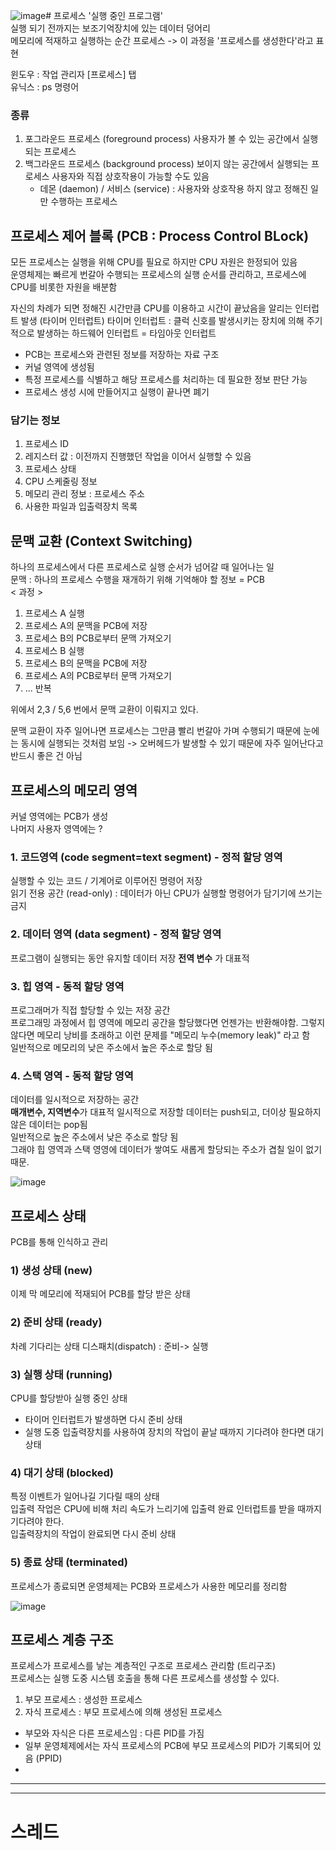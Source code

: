 ![image](https://github.com/0sun-creater/CS_study/assets/54173210/7a5631e6-e109-438a-a3dc-90a06a48a920)# 프로세스
'실행 중인 프로그램'   
실행 되기 전까지는 보조기억장치에 있는 데이터 덩어리        
메모리에 적재하고 실행하는 순간 프로세스 -> 이 과정을 '프로세스를 생성한다'라고 표현    


윈도우 : 작업 관리자 [프로세스] 탭   
유닉스 : ps 명령어   

### 종류
1. 포그라운드 프로세스 (foreground process)
   사용자가 볼 수 있는 공간에서 실행되는 프로세스
2. 백그라운드 프로세스 (background process)
   보이지 않는 공간에서 실행되는 프로세스
   사용자와 직접 상호작용이 가능할 수도 있음
   - 데몬 (daemon) / 서비스 (service) : 사용자와 상호작용 하지 않고 정해진 일만 수행하는 프로세스


## 프로세스 제어 블록 (PCB : Process Control BLock)
모든 프로세스는 실행을 위해 CPU를 필요로 하지만 CPU 자원은 한정되어 있음   
운영체제는 빠르게 번갈아 수행되는 프로세스의 실행 순서를 관리하고, 프로세스에 CPU를 비롯한 자원을 배분함    


자신의 차례가 되면 정해진 시간만큼 CPU를 이용하고 시간이 끝났음을 알리는 인터럽트 발생 (타이머 인터럽트)
타이머 인터럽트 : 클럭 신호를 발생시키는 장치에 의해 주기적으로 발생하는 하드웨어 인터럽트 = 타임아웃 인터럽트


- PCB는 프로세스와 관련된 정보를 저장하는 자료 구조
- 커널 영역에 생성됨
- 특정 프로세스를 식별하고 해당 프로세스를 처리하는 데 필요한 정보 판단 가능
- 프로세스 생성 시에 만들어지고 실행이 끝나면 폐기

   
### 담기는 정보
1. 프로세스 ID
2. 레지스터 값 : 이전까지 진행했던 작업을 이어서 실행할 수 있음
3. 프로세스 상태
4. CPU 스케줄링 정보
5. 메모리 관리 정보 : 프로세스 주소 
6. 사용한 파일과 입출력장치 목록


## 문맥 교환 (Context Switching)
하나의 프로세스에서 다른 프로세스로 실행 순서가 넘어갈 때 일어나는 일    
문맥 : 하나의 프로세스 수행을 재개하기 위해 기억해야 할 정보 = PCB    
< 과정 >
1.  프로세스 A 실행
2.  프로세스 A의 문맥을 PCB에 저장
3.  프로세스 B의 PCB로부터 문맥 가져오기
4.  프로세스 B 실행
5.  프로세스 B의 문맥을 PCB에 저장
6.  프로세스 A의 PCB로부터 문맥 가져오기
7.  ... 반복

위에서 2,3 / 5,6 번에서 문맥 교환이 이뤄지고 있다.

문맥 교환이 자주 일어나면 프로세스는 그만큼 빨리 번갈아 가며 수행되기 때문에 눈에는 동시에 실행되는 것처럼 보임
-> 오버헤드가 발생할 수 있기 때문에 자주 일어난다고 반드시 좋은 건 아님

## 프로세스의 메모리 영역
커널 영역에는 PCB가 생성   
나머지 사용자 영역에는 ?
### 1. 코드영역 (code segment=text segment) - 정적 할당 영역
실행할 수 있는 코드 / 기계어로 이루어진 명령어 저장   
읽기 전용 공간 (read-only) : 데이터가 아닌 CPU가 실행할 명령어가 담기기에 쓰기는 금지   
### 2. 데이터 영역 (data segment) - 정적 할당 영역
프로그램이 실행되는 동안 유지할 데이터 저장
**전역 변수** 가 대표적
### 3. 힙 영역 - 동적 할당 영역
프로그래머가 직접 할당할 수 있는 저장 공간     
프로그래밍 과정에서 힙 영역에 메모리 공간을 할당했다면 언젠가는 반환해야함. 그렇지 않다면 메모리 낭비를 초래하고 이런 문제를 "메모리 누수(memory leak)" 라고 함   
일반적으로 메모리의 낮은 주소에서 높은 주소로 할당 됨   
### 4. 스택 영역 - 동적 할당 영역 
데이터를 일시적으로 저장하는 공간  
**매개변수, 지역변수**가 대표적
일시적으로 저장할 데이터는 push되고, 더이상 필요하지 않은 데이터는 pop됨     
일반적으로 높은 주소에서 낮은 주소로 할당 됨     
그래야 힙 영역과 스택 영영에 데이터가 쌓여도 새롭게 할당되는 주소가 겹칠 일이 없기 때문.      

![image](https://github.com/0sun-creater/CS_study/assets/54173210/bdbb176d-b944-4cd3-935a-137848b2456f)

## 프로세스 상태
PCB를 통해 인식하고 관리    

### 1) 생성 상태 (new)
이제 막 메모리에 적재되어 PCB를 할당 받은 상태

### 2) 준비 상태 (ready)
차례 기다리는 상태
디스패치(dispatch) : 준비-> 실행

### 3) 실행 상태 (running)
CPU를 할당받아 실행 중인 상태
-  타이머 인터럽트가 발생하면 다시 준비 상태
-  실행 도중 입출력장치를 사용하여 장치의 작업이 끝날 때까지 기다려야 한다면 대기 상태

### 4) 대기 상태 (blocked)
특정 이벤트가 일어나길 기다릴 때의 상태     
입출력 작업은 CPU에 비해 처리 속도가 느리기에 입출력 완료 인터럽트를 받을 때까지 기다려야 한다.   
입출력장치의 작업이 완료되면 다시 준비 상태

### 5) 종료 상태 (terminated)
프로세스가 종료되면 운영체제는 PCB와 프로세스가 사용한 메모리를 정리함

![image](https://github.com/0sun-creater/CS_study/assets/54173210/c9799de0-b016-44ad-b691-6328c2d70eb9)

## 프로세스 계층 구조
프로세스가 프로세스를 낳는 계층적인 구조로 프로세스 관리함 (트리구조)       
프로세스는 실행 도중 시스템 호출을 통해 다른 프로세스를 생성할 수 있다.   
1. 부모 프로세스 : 생성한 프로세스
2. 자식 프로세스 : 부모 프로세스에 의해 생성된 프로세스

- 부모와 자식은 다른 프로세스임 : 다른 PID를 가짐
- 일부 운영체제에서는 자식 프로세스의 PCB에 부모 프로세스의 PID가 기록되어 있음 (PPID)
- 


----
----
# 스레드
